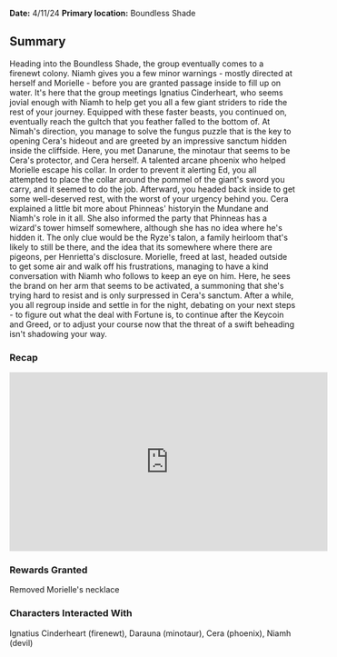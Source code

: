 **Date:** 4/11/24
**Primary location:** Boundless Shade

## Summary

Heading into the Boundless Shade, the group eventually comes to a firenewt colony. Niamh gives you a few minor warnings - mostly directed at herself and Morielle - before you are granted passage inside to fill up on water. It's here that the group meetings Ignatius Cinderheart, who seems jovial enough with Niamh to help get you all a few giant striders to ride the rest of your journey. Equipped with these faster beasts, you continued on, eventually reach the gultch that you feather falled to the bottom of. At Nimah's direction, you manage to solve the fungus puzzle that is the key to opening Cera's hideout and are greeted by an impressive sanctum hidden inside the cliffside. Here, you met Danarune, the minotaur that seems to be Cera's protector, and Cera herself. A talented arcane phoenix who helped Morielle escape his collar. In order to prevent it alerting Ed, you all attempted to place the collar around the pommel of the giant's sword you carry, and it seemed to do the job. Afterward, you headed back inside to get some well-deserved rest, with the worst of your urgency behind you. Cera explained a little bit more about Phinneas' historyin the Mundane and Niamh's role in it all. She also informed the party that Phinneas has a wizard's tower himself somewhere, although she has no idea where he's hidden it. The only clue would be the Ryze's talon, a family heirloom that's likely to still be there, and the idea that its somewhere where there are pigeons, per Henrietta's disclosure. Morielle, freed at last, headed outside to get some air and walk off his frustrations, managing to have a kind conversation with Niamh who follows to keep an eye on him. Here, he sees the brand on her arm that seems to be activated, a summoning that she's trying hard to resist and is only surpressed in Cera's sanctum. After a while, you all regroup inside and settle in for the night, debating on your next steps - to figure out what the deal with Fortune is, to continue after the Keycoin and Greed, or to adjust your course now that the threat of a swift beheading isn't shadowing your way.

### Recap

<iframe width="560" height="315" src="https://www.youtube.com/embed/lodYI_80qp4?si=0rAOCFzXXLXBKaJJ" title="YouTube video player" frameborder="0" allow="accelerometer; autoplay; clipboard-write; encrypted-media; gyroscope; picture-in-picture; web-share" referrerpolicy="strict-origin-when-cross-origin" allowfullscreen></iframe>

### Rewards Granted

Removed Morielle's necklace

### Characters Interacted With

Ignatius Cinderheart (firenewt), Darauna (minotaur), Cera (phoenix), Niamh (devil)